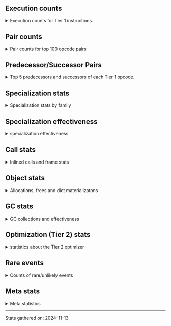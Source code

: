 ## Execution counts

<details>
<summary> Execution counts for Tier 1 instructions. </summary>


The "miss ratio" column shows the percentage of times the instruction
executed that it deoptimized. When this happens, the base unspecialized
instruction is not counted.

<table>
<thead>
<tr>
<th align="left">Name</th>
<th align="right">Base Count</th>
<th align="right">Head Count</th>
<th align="right">Change</th>
</tr>
</thead>
<tbody>
<tr>
<td align="left">JUMP_BACKWARD</td>
<td align="right">380</td>
<td align="right">794,896</td>
<td align="right">209,083.2%</td>
</tr>
<tr>
<td align="left">FOR_ITER_LIST</td>
<td align="right">120</td>
<td align="right">2,480</td>
<td align="right">1,966.7%</td>
</tr>
<tr>
<td align="left">CALL_ISINSTANCE</td>
<td align="right">60</td>
<td align="right">1,240</td>
<td align="right">1,966.7%</td>
</tr>
<tr>
<td align="left">FOR_ITER_RANGE</td>
<td align="right">60</td>
<td align="right">1,240</td>
<td align="right">1,966.7%</td>
</tr>
<tr>
<td align="left">FOR_ITER</td>
<td align="right">3,073,100</td>
<td align="right">3,865,965</td>
<td align="right">25.8%</td>
</tr>
<tr>
<td align="left">PUSH_NULL</td>
<td align="right">3,072,520</td>
<td align="right">3,558,576</td>
<td align="right">15.8%</td>
</tr>
<tr>
<td align="left">CALL_PY_GENERAL</td>
<td align="right">3,072,060</td>
<td align="right">3,557,436</td>
<td align="right">15.8%</td>
</tr>
<tr>
<td align="left">LOAD_SMALL_INT</td>
<td align="right">520</td>
<td align="right">600</td>
<td align="right">15.4%</td>
</tr>
<tr>
<td align="left">LIST_APPEND</td>
<td align="right">6,629,476</td>
<td align="right">7,115,532</td>
<td align="right">7.3%</td>
</tr>
<tr>
<td align="left">CALL_TYPE_1</td>
<td align="right">6,629,376</td>
<td align="right">7,114,752</td>
<td align="right">7.3%</td>
</tr>
<tr>
<td align="left">NOP</td>
<td align="right">6,629,436</td>
<td align="right">7,114,812</td>
<td align="right">7.3%</td>
</tr>
<tr>
<td align="left">LOAD_FAST_AND_CLEAR</td>
<td align="right">6,629,436</td>
<td align="right">7,114,812</td>
<td align="right">7.3%</td>
</tr>
<tr>
<td align="left">BUILD_LIST</td>
<td align="right">6,629,556</td>
<td align="right">7,114,932</td>
<td align="right">7.3%</td>
</tr>
<tr>
<td align="left">SWAP</td>
<td align="right">13,443,192</td>
<td align="right">14,413,944</td>
<td align="right">7.2%</td>
</tr>
<tr>
<td align="left">STORE_FAST</td>
<td align="right">44,127,488</td>
<td align="right">46,558,668</td>
<td align="right">5.5%</td>
</tr>
<tr>
<td align="left">CALL_NON_PY_GENERAL</td>
<td align="right">29,282,704</td>
<td align="right">30,739,512</td>
<td align="right">5.0%</td>
</tr>
<tr>
<td align="left">GET_ITER</td>
<td align="right">19,888,488</td>
<td align="right">20,861,600</td>
<td align="right">4.9%</td>
</tr>
<tr>
<td align="left">FOR_ITER_TUPLE</td>
<td align="right">10,186,852</td>
<td align="right">10,672,968</td>
<td align="right">4.8%</td>
</tr>
<tr>
<td align="left">LOAD_FAST</td>
<td align="right">76,058,176</td>
<td align="right">79,458,848</td>
<td align="right">4.5%</td>
</tr>
<tr>
<td align="left">CONTAINS_OP</td>
<td align="right">12,115,870</td>
<td align="right">12,601,364</td>
<td align="right">4.0%</td>
</tr>
<tr>
<td align="left">RESUME_CHECK</td>
<td align="right">24,804,048</td>
<td align="right">25,774,800</td>
<td align="right">3.9%</td>
</tr>
<tr>
<td align="left">LOAD_GLOBAL_MODULE</td>
<td align="right">87,980,388</td>
<td align="right">90,892,644</td>
<td align="right">3.3%</td>
</tr>
<tr>
<td align="left">LOAD_GLOBAL_BUILTIN</td>
<td align="right">30,333,268</td>
<td align="right">31,305,280</td>
<td align="right">3.2%</td>
</tr>
<tr>
<td align="left">CALL_PY_EXACT_ARGS</td>
<td align="right">17,737,968</td>
<td align="right">18,223,344</td>
<td align="right">2.7%</td>
</tr>
<tr>
<td align="left">ENTER_EXECUTOR</td>
<td align="right">16,278,588</td>
<td align="right">15,974,848</td>
<td align="right">-1.9%</td>
</tr>
<tr>
<td align="left">POP_JUMP_IF_FALSE</td>
<td align="right">30,025,788</td>
<td align="right">30,511,164</td>
<td align="right">1.6%</td>
</tr>
<tr>
<td align="left">LOAD_FAST_LOAD_FAST</td>
<td align="right">33,537,604</td>
<td align="right">34,024,240</td>
<td align="right">1.5%</td>
</tr>
<tr>
<td align="left">LOAD_CONST_IMMORTAL</td>
<td align="right">23,219,076</td>
<td align="right">23,526,276</td>
<td align="right">1.3%</td>
</tr>
<tr>
<td align="left">POP_TOP</td>
<td align="right">5,714,640</td>
<td align="right">5,717,000</td>
<td align="right">0.0%</td>
</tr>
<tr>
<td align="left">CALL_BUILTIN_FAST</td>
<td align="right">11,981,020</td>
<td align="right">11,981,100</td>
<td align="right">0.0%</td>
</tr>
<tr>
<td align="left">IS_OP</td>
<td align="right">32,793,660</td>
<td align="right">32,793,660</td>
<td align="right">0.0%</td>
</tr>
<tr>
<td align="left">POP_JUMP_IF_TRUE</td>
<td align="right">29,626,428</td>
<td align="right">29,626,428</td>
<td align="right">0.0%</td>
</tr>
<tr>
<td align="left">RETURN_VALUE</td>
<td align="right">28,493,520</td>
<td align="right">28,493,520</td>
<td align="right">0.0%</td>
</tr>
<tr>
<td align="left">CALL_FUNCTION_EX</td>
<td align="right">12,598,392</td>
<td align="right">12,598,392</td>
<td align="right">0.0%</td>
</tr>
<tr>
<td align="left">TO_BOOL_BOOL</td>
<td align="right">11,980,860</td>
<td align="right">11,980,860</td>
<td align="right">0.0%</td>
</tr>
<tr>
<td align="left">LOAD_ATTR</td>
<td align="right">9,227,790</td>
<td align="right">9,227,790</td>
<td align="right">0.0%</td>
</tr>
<tr>
<td align="left">LOAD_ATTR_CLASS</td>
<td align="right">7,114,752</td>
<td align="right">7,114,752</td>
<td align="right">0.0%</td>
</tr>
<tr>
<td align="left">INTERPRETER_EXIT</td>
<td align="right">3,993,900</td>
<td align="right">3,993,900</td>
<td align="right">0.0%</td>
</tr>
<tr>
<td align="left">JUMP_FORWARD</td>
<td align="right">3,557,436</td>
<td align="right">3,557,436</td>
<td align="right">0.0%</td>
</tr>
<tr>
<td align="left">BUILD_MAP</td>
<td align="right">3,557,376</td>
<td align="right">3,557,376</td>
<td align="right">0.0%</td>
</tr>
<tr>
<td align="left">CALL_METHOD_DESCRIPTOR_FAST</td>
<td align="right">3,557,376</td>
<td align="right">3,557,376</td>
<td align="right">0.0%</td>
</tr>
<tr>
<td align="left">LOAD_ATTR_CLASS_WITH_METACLASS_CHECK</td>
<td align="right">3,118,080</td>
<td align="right">3,118,080</td>
<td align="right">0.0%</td>
</tr>
<tr>
<td align="left">CHECK_EXC_MATCH</td>
<td align="right">2,764,800</td>
<td align="right">2,764,800</td>
<td align="right">0.0%</td>
</tr>
<tr>
<td align="left">POP_EXCEPT</td>
<td align="right">2,764,800</td>
<td align="right">2,764,800</td>
<td align="right">0.0%</td>
</tr>
<tr>
<td align="left">PUSH_EXC_INFO</td>
<td align="right">2,764,800</td>
<td align="right">2,764,800</td>
<td align="right">0.0%</td>
</tr>
<tr>
<td align="left">RAISE_VARARGS</td>
<td align="right">2,764,800</td>
<td align="right">2,764,800</td>
<td align="right">0.0%</td>
</tr>
<tr>
<td align="left">POP_JUMP_IF_NONE</td>
<td align="right">792,576</td>
<td align="right">792,576</td>
<td align="right">0.0%</td>
</tr>
<tr>
<td align="left">BINARY_SUBSCR</td>
<td align="right">184,400</td>
<td align="right">184,400</td>
<td align="right">0.0%</td>
</tr>
<tr>
<td align="left">LOAD_GLOBAL</td>
<td align="right">480</td>
<td align="right">480</td>
<td align="right">0.0%</td>
</tr>
<tr>
<td align="left">CALL</td>
<td align="right">260</td>
<td align="right">260</td>
<td align="right">0.0%</td>
</tr>
<tr>
<td align="left">LOAD_ATTR_INSTANCE_VALUE</td>
<td align="right">240</td>
<td align="right">240</td>
<td align="right">0.0%</td>
</tr>
<tr>
<td align="left">LOAD_ATTR_MODULE</td>
<td align="right">240</td>
<td align="right">240</td>
<td align="right">0.0%</td>
</tr>
<tr>
<td align="left">STORE_ATTR_INSTANCE_VALUE</td>
<td align="right">240</td>
<td align="right">240</td>
<td align="right">0.0%</td>
</tr>
<tr>
<td align="left">BUILD_TUPLE</td>
<td align="right">180</td>
<td align="right">180</td>
<td align="right">0.0%</td>
</tr>
<tr>
<td align="left">LOAD_CONST</td>
<td align="right">180</td>
<td align="right">180</td>
<td align="right">0.0%</td>
</tr>
<tr>
<td align="left">LOAD_DEREF</td>
<td align="right">120</td>
<td align="right">120</td>
<td align="right">0.0%</td>
</tr>
<tr>
<td align="left">LOAD_ATTR_METHOD_NO_DICT</td>
<td align="right">120</td>
<td align="right">120</td>
<td align="right">0.0%</td>
</tr>
<tr>
<td align="left">LOAD_ATTR_METHOD_WITH_VALUES</td>
<td align="right">120</td>
<td align="right">120</td>
<td align="right">0.0%</td>
</tr>
<tr>
<td align="left">TO_BOOL</td>
<td align="right">100</td>
<td align="right">100</td>
<td align="right">0.0%</td>
</tr>
<tr>
<td align="left">STORE_ATTR</td>
<td align="right">80</td>
<td align="right">80</td>
<td align="right">0.0%</td>
</tr>
<tr>
<td align="left">MAKE_FUNCTION</td>
<td align="right">60</td>
<td align="right">60</td>
<td align="right">0.0%</td>
</tr>
<tr>
<td align="left">CALL_INTRINSIC_1</td>
<td align="right">60</td>
<td align="right">60</td>
<td align="right">0.0%</td>
</tr>
<tr>
<td align="left">COPY_FREE_VARS</td>
<td align="right">60</td>
<td align="right">60</td>
<td align="right">0.0%</td>
</tr>
<tr>
<td align="left">LIST_EXTEND</td>
<td align="right">60</td>
<td align="right">60</td>
<td align="right">0.0%</td>
</tr>
<tr>
<td align="left">MAKE_CELL</td>
<td align="right">60</td>
<td align="right">60</td>
<td align="right">0.0%</td>
</tr>
<tr>
<td align="left">POP_JUMP_IF_NOT_NONE</td>
<td align="right">60</td>
<td align="right">60</td>
<td align="right">0.0%</td>
</tr>
<tr>
<td align="left">SET_FUNCTION_ATTRIBUTE</td>
<td align="right">60</td>
<td align="right">60</td>
<td align="right">0.0%</td>
</tr>
<tr>
<td align="left">STORE_DEREF</td>
<td align="right">60</td>
<td align="right">60</td>
<td align="right">0.0%</td>
</tr>
<tr>
<td align="left">STORE_FAST_STORE_FAST</td>
<td align="right">60</td>
<td align="right">60</td>
<td align="right">0.0%</td>
</tr>
<tr>
<td align="left">BINARY_OP_SUBTRACT_FLOAT</td>
<td align="right">60</td>
<td align="right">60</td>
<td align="right">0.0%</td>
</tr>
<tr>
<td align="left">BINARY_SUBSCR_TUPLE_INT</td>
<td align="right">60</td>
<td align="right">60</td>
<td align="right">0.0%</td>
</tr>
<tr>
<td align="left">CALL_BUILTIN_CLASS</td>
<td align="right">60</td>
<td align="right">60</td>
<td align="right">0.0%</td>
</tr>
<tr>
<td align="left">CALL_METHOD_DESCRIPTOR_NOARGS</td>
<td align="right">60</td>
<td align="right">60</td>
<td align="right">0.0%</td>
</tr>
<tr>
<td align="left">CALL_METHOD_DESCRIPTOR_O</td>
<td align="right">60</td>
<td align="right">60</td>
<td align="right">0.0%</td>
</tr>
<tr>
<td align="left">UNPACK_SEQUENCE_TWO_TUPLE</td>
<td align="right">60</td>
<td align="right">60</td>
<td align="right">0.0%</td>
</tr>
<tr>
<td align="left">BINARY_OP</td>
<td align="right">20</td>
<td align="right">20</td>
<td align="right">0.0%</td>
</tr>
<tr>
<td align="left">UNPACK_SEQUENCE</td>
<td align="right">20</td>
<td align="right">20</td>
<td align="right">0.0%</td>
</tr>
</tbody>
</table>


</details>

## Pair counts

<details>
<summary> Pair counts for top 100 opcode pairs </summary>


Pairs of specialized operations that deoptimize and are then followed by
the corresponding unspecialized instruction are not counted as pairs.

Not included in comparative output.


</details>

## Predecessor/Successor Pairs

<details>
<summary> Top 5 predecessors and successors of each Tier 1 opcode. </summary>


This does not include the unspecialized instructions that occur after a
specialized instruction deoptimizes.

Not included in comparative output.


</details>

## Specialization stats

<details>
<summary> Specialization stats by family </summary>

### BINARY_OP

<details>
<summary> specialization stats for BINARY_OP family </summary>

<table>
<thead>
<tr>
<th align="left">Kind</th>
<th align="right">Base Count</th>
<th align="right">Base Ratio</th>
<th align="right">Head Count</th>
<th align="right">Head Ratio</th>
<th align="right">Change</th>
</tr>
</thead>
<tbody>
<tr>
<td align="left">
hit
<details>
<summary>ⓘ</summary>

Specialized instructions that complete.
</details>
</td>
<td align="right">60</td>
<td align="right">75.0%</td>
<td align="right">60</td>
<td align="right">75.0%</td>
<td align="right">0.0%</td>
</tr>
</tbody>
</table>


</details>

### BINARY_SUBSCR

<details>
<summary> specialization stats for BINARY_SUBSCR family </summary>

<table>
<thead>
<tr>
<th align="left">Kind</th>
<th align="right">Base Count</th>
<th align="right">Base Ratio</th>
<th align="right">Head Count</th>
<th align="right">Head Ratio</th>
<th align="right">Change</th>
</tr>
</thead>
<tbody>
<tr>
<td align="left">
deferred
<details>
<summary>ⓘ</summary>

Lists the number of "deferred" (i.e. not specialized) instructions executed.
</details>
</td>
<td align="right">184,320</td>
<td align="right">99.9%</td>
<td align="right">184,320</td>
<td align="right">99.9%</td>
<td align="right">0.0%</td>
</tr>
<tr>
<td align="left">
hit
<details>
<summary>ⓘ</summary>

Specialized instructions that complete.
</details>
</td>
<td align="right">60</td>
<td align="right">0.0%</td>
<td align="right">60</td>
<td align="right">0.0%</td>
<td align="right">0.0%</td>
</tr>
</tbody>
</table>

<table>
<thead>
<tr>
<th align="left">Success</th>
<th align="right">Base Count</th>
<th align="right">Base Ratio</th>
<th align="right">Head Count</th>
<th align="right">Head Ratio</th>
<th align="right">Change</th>
</tr>
</thead>
<tbody>
<tr>
<td align="left">Success</td>
<td align="right">20</td>
<td align="right">25.0%</td>
<td align="right">20</td>
<td align="right">25.0%</td>
<td align="right">0.0%</td>
</tr>
<tr>
<td align="left">Failure</td>
<td align="right">60</td>
<td align="right">75.0%</td>
<td align="right">60</td>
<td align="right">75.0%</td>
<td align="right">0.0%</td>
</tr>
</tbody>
</table>

<table>
<thead>
<tr>
<th align="left">Failure kind</th>
<th align="right">Base Count</th>
<th align="right">Base Ratio</th>
<th align="right">Head Count</th>
<th align="right">Head Ratio</th>
<th align="right">Change</th>
</tr>
</thead>
<tbody>
<tr>
<td align="left">other</td>
<td align="right">60</td>
<td align="right">100.0%</td>
<td align="right">60</td>
<td align="right">100.0%</td>
<td align="right">0.0%</td>
</tr>
</tbody>
</table>


</details>

### CALL

<details>
<summary> specialization stats for CALL family </summary>

<table>
<thead>
<tr>
<th align="left">Kind</th>
<th align="right">Base Count</th>
<th align="right">Base Ratio</th>
<th align="right">Head Count</th>
<th align="right">Head Ratio</th>
<th align="right">Change</th>
</tr>
</thead>
<tbody>
<tr>
<td align="left">
hit
<details>
<summary>ⓘ</summary>

Specialized instructions that complete.
</details>
</td>
<td align="right">55,837,392</td>
<td align="right">100.0%</td>
<td align="right">55,837,392</td>
<td align="right">100.0%</td>
<td align="right">0.0%</td>
</tr>
</tbody>
</table>

<table>
<thead>
<tr>
<th align="left">Success</th>
<th align="right">Base Count</th>
<th align="right">Base Ratio</th>
<th align="right">Head Count</th>
<th align="right">Head Ratio</th>
<th align="right">Change</th>
</tr>
</thead>
<tbody>
<tr>
<td align="left">Success</td>
<td align="right">260</td>
<td align="right">100.0%</td>
<td align="right">260</td>
<td align="right">100.0%</td>
<td align="right">0.0%</td>
</tr>
<tr>
<td align="left">Failure</td>
<td align="right">0</td>
<td align="right">0.0%</td>
<td align="right">0</td>
<td align="right">0.0%</td>
<td align="right"></td>
</tr>
</tbody>
</table>


</details>

### CONTAINS_OP

<details>
<summary> specialization stats for CONTAINS_OP family </summary>

<table>
<thead>
<tr>
<th align="left">Kind</th>
<th align="right">Base Count</th>
<th align="right">Base Ratio</th>
<th align="right">Head Count</th>
<th align="right">Head Ratio</th>
<th align="right">Change</th>
</tr>
</thead>
<tbody>
<tr>
<td align="left">
deferred
<details>
<summary>ⓘ</summary>

Lists the number of "deferred" (i.e. not specialized) instructions executed.
</details>
</td>
<td align="right">12,112,896</td>
<td align="right">100.0%</td>
<td align="right">12,598,272</td>
<td align="right">100.0%</td>
<td align="right">4.0%</td>
</tr>
</tbody>
</table>

<table>
<thead>
<tr>
<th align="left">Success</th>
<th align="right">Base Count</th>
<th align="right">Base Ratio</th>
<th align="right">Head Count</th>
<th align="right">Head Ratio</th>
<th align="right">Change</th>
</tr>
</thead>
<tbody>
<tr>
<td align="left">Failure</td>
<td align="right">2,974</td>
<td align="right">100.0%</td>
<td align="right">3,092</td>
<td align="right">100.0%</td>
<td align="right">4.0%</td>
</tr>
<tr>
<td align="left">Success</td>
<td align="right">0</td>
<td align="right">0.0%</td>
<td align="right">0</td>
<td align="right">0.0%</td>
<td align="right"></td>
</tr>
</tbody>
</table>

<table>
<thead>
<tr>
<th align="left">Failure kind</th>
<th align="right">Base Count</th>
<th align="right">Base Ratio</th>
<th align="right">Head Count</th>
<th align="right">Head Ratio</th>
<th align="right">Change</th>
</tr>
</thead>
<tbody>
<tr>
<td align="left">tuple</td>
<td align="right">760</td>
<td align="right">25.6%</td>
<td align="right">878</td>
<td align="right">28.4%</td>
<td align="right">15.5%</td>
</tr>
<tr>
<td align="left">other</td>
<td align="right">2,214</td>
<td align="right">74.4%</td>
<td align="right">2,214</td>
<td align="right">71.6%</td>
<td align="right">0.0%</td>
</tr>
</tbody>
</table>


</details>

### FOR_ITER

<details>
<summary> specialization stats for FOR_ITER family </summary>

<table>
<thead>
<tr>
<th align="left">Kind</th>
<th align="right">Base Count</th>
<th align="right">Base Ratio</th>
<th align="right">Head Count</th>
<th align="right">Head Ratio</th>
<th align="right">Change</th>
</tr>
</thead>
<tbody>
<tr>
<td align="left">
deferred
<details>
<summary>ⓘ</summary>

Lists the number of "deferred" (i.e. not specialized) instructions executed.
</details>
</td>
<td align="right">3,072,320</td>
<td align="right">23.2%</td>
<td align="right">3,864,996</td>
<td align="right">26.6%</td>
<td align="right">25.8%</td>
</tr>
<tr>
<td align="left">
hit
<details>
<summary>ⓘ</summary>

Specialized instructions that complete.
</details>
</td>
<td align="right">10,187,032</td>
<td align="right">76.8%</td>
<td align="right">10,676,688</td>
<td align="right">73.4%</td>
<td align="right">4.8%</td>
</tr>
</tbody>
</table>

<table>
<thead>
<tr>
<th align="left">Success</th>
<th align="right">Base Count</th>
<th align="right">Base Ratio</th>
<th align="right">Head Count</th>
<th align="right">Head Ratio</th>
<th align="right">Change</th>
</tr>
</thead>
<tbody>
<tr>
<td align="left">Failure</td>
<td align="right">780</td>
<td align="right">100.0%</td>
<td align="right">969</td>
<td align="right">100.0%</td>
<td align="right">24.2%</td>
</tr>
<tr>
<td align="left">Success</td>
<td align="right">0</td>
<td align="right">0.0%</td>
<td align="right">0</td>
<td align="right">0.0%</td>
<td align="right"></td>
</tr>
</tbody>
</table>

<table>
<thead>
<tr>
<th align="left">Failure kind</th>
<th align="right">Base Count</th>
<th align="right">Base Ratio</th>
<th align="right">Head Count</th>
<th align="right">Head Ratio</th>
<th align="right">Change</th>
</tr>
</thead>
<tbody>
<tr>
<td align="left">set</td>
<td align="right">760</td>
<td align="right">97.4%</td>
<td align="right">949</td>
<td align="right">97.9%</td>
<td align="right">24.9%</td>
</tr>
<tr>
<td align="left">ascii string</td>
<td align="right">20</td>
<td align="right">2.6%</td>
<td align="right">20</td>
<td align="right">2.1%</td>
<td align="right">0.0%</td>
</tr>
</tbody>
</table>


</details>

### LOAD_ATTR

<details>
<summary> specialization stats for LOAD_ATTR family </summary>

<table>
<thead>
<tr>
<th align="left">Kind</th>
<th align="right">Base Count</th>
<th align="right">Base Ratio</th>
<th align="right">Head Count</th>
<th align="right">Head Ratio</th>
<th align="right">Change</th>
</tr>
</thead>
<tbody>
<tr>
<td align="left">
deferred
<details>
<summary>ⓘ</summary>

Lists the number of "deferred" (i.e. not specialized) instructions executed.
</details>
</td>
<td align="right">9,225,276</td>
<td align="right">47.4%</td>
<td align="right">9,225,276</td>
<td align="right">47.4%</td>
<td align="right">0.0%</td>
</tr>
<tr>
<td align="left">
hit
<details>
<summary>ⓘ</summary>

Specialized instructions that complete.
</details>
</td>
<td align="right">7,791,312</td>
<td align="right">40.0%</td>
<td align="right">7,791,312</td>
<td align="right">40.0%</td>
<td align="right">0.0%</td>
</tr>
<tr>
<td align="left">
miss
<details>
<summary>ⓘ</summary>

Specialized instructions that deopt.
</details>
</td>
<td align="right">2,442,240</td>
<td align="right">12.5%</td>
<td align="right">2,442,240</td>
<td align="right">12.5%</td>
<td align="right">0.0%</td>
</tr>
</tbody>
</table>

<table>
<thead>
<tr>
<th align="left">Success</th>
<th align="right">Base Count</th>
<th align="right">Base Ratio</th>
<th align="right">Head Count</th>
<th align="right">Head Ratio</th>
<th align="right">Change</th>
</tr>
</thead>
<tbody>
<tr>
<td align="left">Success</td>
<td align="right">46,300</td>
<td align="right">95.3%</td>
<td align="right">46,300</td>
<td align="right">95.3%</td>
<td align="right">0.0%</td>
</tr>
<tr>
<td align="left">Failure</td>
<td align="right">2,294</td>
<td align="right">4.7%</td>
<td align="right">2,294</td>
<td align="right">4.7%</td>
<td align="right">0.0%</td>
</tr>
</tbody>
</table>

<table>
<thead>
<tr>
<th align="left">Failure kind</th>
<th align="right">Base Count</th>
<th align="right">Base Ratio</th>
<th align="right">Head Count</th>
<th align="right">Head Ratio</th>
<th align="right">Change</th>
</tr>
</thead>
<tbody>
<tr>
<td align="left">metaclass attribute</td>
<td align="right">2,274</td>
<td align="right">99.1%</td>
<td align="right">2,274</td>
<td align="right">99.1%</td>
<td align="right">0.0%</td>
</tr>
</tbody>
</table>


</details>

### LOAD_GLOBAL

<details>
<summary> specialization stats for LOAD_GLOBAL family </summary>

<table>
<thead>
<tr>
<th align="left">Kind</th>
<th align="right">Base Count</th>
<th align="right">Base Ratio</th>
<th align="right">Head Count</th>
<th align="right">Head Ratio</th>
<th align="right">Change</th>
</tr>
</thead>
<tbody>
<tr>
<td align="left">
hit
<details>
<summary>ⓘ</summary>

Specialized instructions that complete.
</details>
</td>
<td align="right">118,313,656</td>
<td align="right">100.0%</td>
<td align="right">122,197,924</td>
<td align="right">100.0%</td>
<td align="right">3.3%</td>
</tr>
</tbody>
</table>

<table>
<thead>
<tr>
<th align="left">Success</th>
<th align="right">Base Count</th>
<th align="right">Base Ratio</th>
<th align="right">Head Count</th>
<th align="right">Head Ratio</th>
<th align="right">Change</th>
</tr>
</thead>
<tbody>
<tr>
<td align="left">Success</td>
<td align="right">480</td>
<td align="right">100.0%</td>
<td align="right">480</td>
<td align="right">100.0%</td>
<td align="right">0.0%</td>
</tr>
<tr>
<td align="left">Failure</td>
<td align="right">0</td>
<td align="right">0.0%</td>
<td align="right">0</td>
<td align="right">0.0%</td>
<td align="right"></td>
</tr>
</tbody>
</table>


</details>

### STORE_ATTR

<details>
<summary> specialization stats for STORE_ATTR family </summary>

<table>
<thead>
<tr>
<th align="left">Kind</th>
<th align="right">Base Count</th>
<th align="right">Base Ratio</th>
<th align="right">Head Count</th>
<th align="right">Head Ratio</th>
<th align="right">Change</th>
</tr>
</thead>
<tbody>
<tr>
<td align="left">
hit
<details>
<summary>ⓘ</summary>

Specialized instructions that complete.
</details>
</td>
<td align="right">240</td>
<td align="right">75.0%</td>
<td align="right">240</td>
<td align="right">75.0%</td>
<td align="right">0.0%</td>
</tr>
</tbody>
</table>

<table>
<thead>
<tr>
<th align="left">Success</th>
<th align="right">Base Count</th>
<th align="right">Base Ratio</th>
<th align="right">Head Count</th>
<th align="right">Head Ratio</th>
<th align="right">Change</th>
</tr>
</thead>
<tbody>
<tr>
<td align="left">Success</td>
<td align="right">80</td>
<td align="right">100.0%</td>
<td align="right">80</td>
<td align="right">100.0%</td>
<td align="right">0.0%</td>
</tr>
<tr>
<td align="left">Failure</td>
<td align="right">0</td>
<td align="right">0.0%</td>
<td align="right">0</td>
<td align="right">0.0%</td>
<td align="right"></td>
</tr>
</tbody>
</table>


</details>

### TO_BOOL

<details>
<summary> specialization stats for TO_BOOL family </summary>

<table>
<thead>
<tr>
<th align="left">Kind</th>
<th align="right">Base Count</th>
<th align="right">Base Ratio</th>
<th align="right">Head Count</th>
<th align="right">Head Ratio</th>
<th align="right">Change</th>
</tr>
</thead>
<tbody>
<tr>
<td align="left">
deferred
<details>
<summary>ⓘ</summary>

Lists the number of "deferred" (i.e. not specialized) instructions executed.
</details>
</td>
<td align="right">60</td>
<td align="right">0.0%</td>
<td align="right">60</td>
<td align="right">0.0%</td>
<td align="right">0.0%</td>
</tr>
<tr>
<td align="left">
hit
<details>
<summary>ⓘ</summary>

Specialized instructions that complete.
</details>
</td>
<td align="right">11,980,860</td>
<td align="right">100.0%</td>
<td align="right">11,980,860</td>
<td align="right">100.0%</td>
<td align="right">0.0%</td>
</tr>
</tbody>
</table>

<table>
<thead>
<tr>
<th align="left">Success</th>
<th align="right">Base Count</th>
<th align="right">Base Ratio</th>
<th align="right">Head Count</th>
<th align="right">Head Ratio</th>
<th align="right">Change</th>
</tr>
</thead>
<tbody>
<tr>
<td align="left">Success</td>
<td align="right">20</td>
<td align="right">50.0%</td>
<td align="right">20</td>
<td align="right">50.0%</td>
<td align="right">0.0%</td>
</tr>
<tr>
<td align="left">Failure</td>
<td align="right">20</td>
<td align="right">50.0%</td>
<td align="right">20</td>
<td align="right">50.0%</td>
<td align="right">0.0%</td>
</tr>
</tbody>
</table>

<table>
<thead>
<tr>
<th align="left">Failure kind</th>
<th align="right">Base Count</th>
<th align="right">Base Ratio</th>
<th align="right">Head Count</th>
<th align="right">Head Ratio</th>
<th align="right">Change</th>
</tr>
</thead>
<tbody>
<tr>
<td align="left">sequence</td>
<td align="right">20</td>
<td align="right">100.0%</td>
<td align="right">20</td>
<td align="right">100.0%</td>
<td align="right">0.0%</td>
</tr>
</tbody>
</table>


</details>

### UNPACK_SEQUENCE

<details>
<summary> specialization stats for UNPACK_SEQUENCE family </summary>

<table>
<thead>
<tr>
<th align="left">Kind</th>
<th align="right">Base Count</th>
<th align="right">Base Ratio</th>
<th align="right">Head Count</th>
<th align="right">Head Ratio</th>
<th align="right">Change</th>
</tr>
</thead>
<tbody>
<tr>
<td align="left">
hit
<details>
<summary>ⓘ</summary>

Specialized instructions that complete.
</details>
</td>
<td align="right">60</td>
<td align="right">75.0%</td>
<td align="right">60</td>
<td align="right">75.0%</td>
<td align="right">0.0%</td>
</tr>
</tbody>
</table>

<table>
<thead>
<tr>
<th align="left">Success</th>
<th align="right">Base Count</th>
<th align="right">Base Ratio</th>
<th align="right">Head Count</th>
<th align="right">Head Ratio</th>
<th align="right">Change</th>
</tr>
</thead>
<tbody>
<tr>
<td align="left">Success</td>
<td align="right">20</td>
<td align="right">100.0%</td>
<td align="right">20</td>
<td align="right">100.0%</td>
<td align="right">0.0%</td>
</tr>
<tr>
<td align="left">Failure</td>
<td align="right">0</td>
<td align="right">0.0%</td>
<td align="right">0</td>
<td align="right">0.0%</td>
<td align="right"></td>
</tr>
</tbody>
</table>


</details>


</details>

## Specialization effectiveness

<details>
<summary> specialization effectiveness </summary>


All entries are execution counts. Should add up to the total number of
Tier 1 instructions executed.

<table>
<thead>
<tr>
<th align="left">Instructions</th>
<th align="right">Base Count</th>
<th align="right">Base Ratio</th>
<th align="right">Head Count</th>
<th align="right">Head Ratio</th>
<th align="right">Change</th>
</tr>
</thead>
<tbody>
<tr>
<td align="left">
Not specialized
<details>
<summary>ⓘ</summary>

Instructions that could be specialized but aren't, e.g. `LOAD_ATTR`, `BINARY_SLICE`.
</details>
</td>
<td align="right">24,602,120</td>
<td align="right">3.6%</td>
<td align="right">25,880,479</td>
<td align="right">3.6%</td>
<td align="right">5.2%</td>
</tr>
<tr>
<td align="left">
Specialized hits
<details>
<summary>ⓘ</summary>

Specialized instructions, e.g. `LOAD_ATTR_MODULE` that complete.
</details>
</td>
<td align="right">268,557,148</td>
<td align="right">38.9%</td>
<td align="right">277,123,220</td>
<td align="right">38.9%</td>
<td align="right">3.2%</td>
</tr>
<tr>
<td align="left">
Basic
<details>
<summary>ⓘ</summary>

Instructions that are not and cannot be specialized, e.g. `LOAD_FAST`.
</details>
</td>
<td align="right">395,138,796</td>
<td align="right">57.2%</td>
<td align="right">406,807,980</td>
<td align="right">57.1%</td>
<td align="right">3.0%</td>
</tr>
<tr>
<td align="left">
Specialized misses
<details>
<summary>ⓘ</summary>

Specialized instructions, e.g. `LOAD_ATTR_MODULE` that deopt.
</details>
</td>
<td align="right">2,442,240</td>
<td align="right">0.4%</td>
<td align="right">2,442,240</td>
<td align="right">0.3%</td>
<td align="right">0.0%</td>
</tr>
</tbody>
</table>

### Deferred by instruction

<details>
<summary> Breakdown of deferred (not specialized) instruction counts by family </summary>

<table>
<thead>
<tr>
<th align="left">Name</th>
<th align="right">Base Count</th>
<th align="right">Base Ratio</th>
<th align="right">Head Count</th>
<th align="right">Head Ratio</th>
<th align="right">Change</th>
</tr>
</thead>
<tbody>
<tr>
<td align="left">FOR_ITER</td>
<td align="right">3,072,320</td>
<td align="right">12.5%</td>
<td align="right">3,864,996</td>
<td align="right">14.9%</td>
<td align="right">25.8%</td>
</tr>
<tr>
<td align="left">CONTAINS_OP</td>
<td align="right">12,112,896</td>
<td align="right">49.2%</td>
<td align="right">12,598,272</td>
<td align="right">48.7%</td>
<td align="right">4.0%</td>
</tr>
<tr>
<td align="left">LOAD_ATTR</td>
<td align="right">9,225,276</td>
<td align="right">37.5%</td>
<td align="right">9,225,276</td>
<td align="right">35.7%</td>
<td align="right">0.0%</td>
</tr>
<tr>
<td align="left">BINARY_SUBSCR</td>
<td align="right">184,320</td>
<td align="right">0.7%</td>
<td align="right">184,320</td>
<td align="right">0.7%</td>
<td align="right">0.0%</td>
</tr>
<tr>
<td align="left">TO_BOOL</td>
<td align="right">60</td>
<td align="right">0.0%</td>
<td align="right">60</td>
<td align="right">0.0%</td>
<td align="right">0.0%</td>
</tr>
<tr>
<td align="left">BINARY_SLICE</td>
<td align="right">0</td>
<td align="right">0.0%</td>
<td align="right">0</td>
<td align="right">0.0%</td>
<td align="right"></td>
</tr>
<tr>
<td align="left">STORE_SLICE</td>
<td align="right">0</td>
<td align="right">0.0%</td>
<td align="right">0</td>
<td align="right">0.0%</td>
<td align="right"></td>
</tr>
<tr>
<td align="left">CACHE</td>
<td align="right">0</td>
<td align="right">0.0%</td>
<td align="right">0</td>
<td align="right">0.0%</td>
<td align="right"></td>
</tr>
<tr>
<td align="left">CHECK_EXC_MATCH</td>
<td align="right">0</td>
<td align="right">0.0%</td>
<td align="right">0</td>
<td align="right">0.0%</td>
<td align="right"></td>
</tr>
<tr>
<td align="left">GET_ITER</td>
<td align="right">0</td>
<td align="right">0.0%</td>
<td align="right">0</td>
<td align="right">0.0%</td>
<td align="right"></td>
</tr>
</tbody>
</table>


</details>

### Misses by instruction

<details>
<summary> Breakdown of misses (specialized deopts) instruction counts by family </summary>

<table>
<thead>
<tr>
<th align="left">Name</th>
<th align="right">Base Count</th>
<th align="right">Base Ratio</th>
<th align="right">Head Count</th>
<th align="right">Head Ratio</th>
<th align="right">Change</th>
</tr>
</thead>
<tbody>
<tr>
<td align="left">LOAD_ATTR_CLASS_WITH_METACLASS_CHECK</td>
<td align="right">2,442,240</td>
<td align="right">100.0%</td>
<td align="right">2,442,240</td>
<td align="right">100.0%</td>
<td align="right">0.0%</td>
</tr>
<tr>
<td align="left">CACHE</td>
<td align="right">0</td>
<td align="right">0.0%</td>
<td align="right">0</td>
<td align="right">0.0%</td>
<td align="right"></td>
</tr>
<tr>
<td align="left">CHECK_EXC_MATCH</td>
<td align="right">0</td>
<td align="right">0.0%</td>
<td align="right">0</td>
<td align="right">0.0%</td>
<td align="right"></td>
</tr>
<tr>
<td align="left">GET_ITER</td>
<td align="right">0</td>
<td align="right">0.0%</td>
<td align="right">0</td>
<td align="right">0.0%</td>
<td align="right"></td>
</tr>
<tr>
<td align="left">INTERPRETER_EXIT</td>
<td align="right">0</td>
<td align="right">0.0%</td>
<td align="right">0</td>
<td align="right">0.0%</td>
<td align="right"></td>
</tr>
<tr>
<td align="left">MAKE_FUNCTION</td>
<td align="right">0</td>
<td align="right">0.0%</td>
<td align="right">0</td>
<td align="right">0.0%</td>
<td align="right"></td>
</tr>
<tr>
<td align="left">NOP</td>
<td align="right">0</td>
<td align="right">0.0%</td>
<td align="right">0</td>
<td align="right">0.0%</td>
<td align="right"></td>
</tr>
<tr>
<td align="left">POP_EXCEPT</td>
<td align="right">0</td>
<td align="right">0.0%</td>
<td align="right">0</td>
<td align="right">0.0%</td>
<td align="right"></td>
</tr>
<tr>
<td align="left">POP_TOP</td>
<td align="right">0</td>
<td align="right">0.0%</td>
<td align="right">0</td>
<td align="right">0.0%</td>
<td align="right"></td>
</tr>
<tr>
<td align="left">PUSH_EXC_INFO</td>
<td align="right">0</td>
<td align="right">0.0%</td>
<td align="right">0</td>
<td align="right">0.0%</td>
<td align="right"></td>
</tr>
</tbody>
</table>


</details>


</details>

## Call stats

<details>
<summary> Inlined calls and frame stats </summary>


This shows what fraction of calls to Python functions are inlined (i.e.
not having a call at the C level) and for those that are not, where the
call comes from.  The various categories overlap.

Also includes the count of frame objects created.

<table>
<thead>
<tr>
<th align="left"></th>
<th align="right">Base Count</th>
<th align="right">Base Ratio</th>
<th align="right">Head Count</th>
<th align="right">Head Ratio</th>
<th align="right">Change</th>
</tr>
</thead>
<tbody>
<tr>
<td align="left">Calls to PyEval_EvalDefault</td>
<td align="right">3,993,960</td>
<td align="right">12.8%</td>
<td align="right">3,993,960</td>
<td align="right">12.8%</td>
<td align="right">0.0%</td>
</tr>
<tr>
<td align="left">Calls to Python functions inlined</td>
<td align="right">27,264,360</td>
<td align="right">87.2%</td>
<td align="right">27,264,360</td>
<td align="right">87.2%</td>
<td align="right">0.0%</td>
</tr>
<tr>
<td align="left">Calls via PyEval_EvalFrame (total)</td>
<td align="right">3,993,960</td>
<td align="right">12.8%</td>
<td align="right">3,993,960</td>
<td align="right">12.8%</td>
<td align="right">0.0%</td>
</tr>
<tr>
<td align="left">Calls via PyEval_EvalFrame (vector)</td>
<td align="right">3,993,960</td>
<td align="right">12.8%</td>
<td align="right">3,993,960</td>
<td align="right">12.8%</td>
<td align="right">0.0%</td>
</tr>
<tr>
<td align="left">Calls via PyEval_EvalFrame (generator)</td>
<td align="right">0</td>
<td align="right">0.0%</td>
<td align="right">0</td>
<td align="right">0.0%</td>
<td align="right"></td>
</tr>
<tr>
<td align="left">Calls via PyEval_EvalFrame (legacy)</td>
<td align="right">0</td>
<td align="right">0.0%</td>
<td align="right">0</td>
<td align="right">0.0%</td>
<td align="right"></td>
</tr>
<tr>
<td align="left">Calls via PyEval_EvalFrame (function vectorcall)</td>
<td align="right">3,993,960</td>
<td align="right">12.8%</td>
<td align="right">3,993,960</td>
<td align="right">12.8%</td>
<td align="right">0.0%</td>
</tr>
<tr>
<td align="left">Calls via PyEval_EvalFrame (build class)</td>
<td align="right">0</td>
<td align="right">0.0%</td>
<td align="right">0</td>
<td align="right">0.0%</td>
<td align="right"></td>
</tr>
<tr>
<td align="left">Calls via PyEval_EvalFrame (slot)</td>
<td align="right">0</td>
<td align="right">0.0%</td>
<td align="right">0</td>
<td align="right">0.0%</td>
<td align="right"></td>
</tr>
<tr>
<td align="left">Calls via PyEval_EvalFrame (function ex)</td>
<td align="right">60</td>
<td align="right">0.0%</td>
<td align="right">60</td>
<td align="right">0.0%</td>
<td align="right">0.0%</td>
</tr>
<tr>
<td align="left">Calls via PyEval_EvalFrame (api)</td>
<td align="right">0</td>
<td align="right">0.0%</td>
<td align="right">0</td>
<td align="right">0.0%</td>
<td align="right"></td>
</tr>
<tr>
<td align="left">Calls via PyEval_EvalFrame (method)</td>
<td align="right">0</td>
<td align="right">0.0%</td>
<td align="right">0</td>
<td align="right">0.0%</td>
<td align="right"></td>
</tr>
<tr>
<td align="left">Frame objects created</td>
<td align="right">5,529,600</td>
<td align="right">17.7%</td>
<td align="right">5,529,600</td>
<td align="right">17.7%</td>
<td align="right">0.0%</td>
</tr>
<tr>
<td align="left">Frames pushed</td>
<td align="right">31,258,320</td>
<td align="right">100.0%</td>
<td align="right">31,258,320</td>
<td align="right">100.0%</td>
<td align="right">0.0%</td>
</tr>
</tbody>
</table>


</details>

## Object stats

<details>
<summary> Allocations, frees and dict materializatons </summary>


Below, "allocations" means "allocations that are not from a freelist".
Total allocations = "Allocations from freelist" + "Allocations".

"Inline values" is the number of values arrays inlined into objects.

The cache hit/miss numbers are for the MRO cache, split into dunder and
other names.

<table>
<thead>
<tr>
<th align="left"></th>
<th align="right">Base Count</th>
<th align="right">Base Ratio</th>
<th align="right">Head Count</th>
<th align="right">Head Ratio</th>
<th align="right">Change</th>
</tr>
</thead>
<tbody>
<tr>
<td align="left">Allocations to 4 kbytes</td>
<td align="right">80</td>
<td align="right">0.0%</td>
<td align="right">20</td>
<td align="right">0.0%</td>
<td align="right">-75.0%</td>
</tr>
<tr>
<td align="left">Method cache dunder misses</td>
<td align="right">501,671</td>
<td align="right"></td>
<td align="right">338,077</td>
<td align="right"></td>
<td align="right">-32.6%</td>
</tr>
<tr>
<td align="left">Method cache collisions</td>
<td align="right">634,693</td>
<td align="right"></td>
<td align="right">430,400</td>
<td align="right"></td>
<td align="right">-32.2%</td>
</tr>
<tr>
<td align="left">Method cache misses</td>
<td align="right">133,104</td>
<td align="right"></td>
<td align="right">92,407</td>
<td align="right"></td>
<td align="right">-30.6%</td>
</tr>
<tr>
<td align="left">Interpreter mortal increfs</td>
<td align="right">279,577,192</td>
<td align="right">29.6%</td>
<td align="right">287,049,248</td>
<td align="right">30.4%</td>
<td align="right">2.7%</td>
</tr>
<tr>
<td align="left">Interpreter immortal increfs</td>
<td align="right">74,644,456</td>
<td align="right">7.9%</td>
<td align="right">76,586,040</td>
<td align="right">8.1%</td>
<td align="right">2.6%</td>
</tr>
<tr>
<td align="left">Mortal increfs</td>
<td align="right">375,509,213</td>
<td align="right">39.8%</td>
<td align="right">366,057,970</td>
<td align="right">38.8%</td>
<td align="right">-2.5%</td>
</tr>
<tr>
<td align="left">Interpreter immortal decrefs</td>
<td align="right">96,425,656</td>
<td align="right">8.7%</td>
<td align="right">97,884,464</td>
<td align="right">8.9%</td>
<td align="right">1.5%</td>
</tr>
<tr>
<td align="left">Mortal decrefs</td>
<td align="right">427,687,875</td>
<td align="right">38.8%</td>
<td align="right">421,325,037</td>
<td align="right">38.3%</td>
<td align="right">-1.5%</td>
</tr>
<tr>
<td align="left">Interpreter mortal decrefs</td>
<td align="right">364,130,920</td>
<td align="right">33.0%</td>
<td align="right">368,513,704</td>
<td align="right">33.5%</td>
<td align="right">1.2%</td>
</tr>
<tr>
<td align="left">Immortal decrefs</td>
<td align="right">214,814,618</td>
<td align="right">19.5%</td>
<td align="right">212,847,666</td>
<td align="right">19.3%</td>
<td align="right">-0.9%</td>
</tr>
<tr>
<td align="left">Method cache dunder hits</td>
<td align="right">25,155,235</td>
<td align="right"></td>
<td align="right">25,318,829</td>
<td align="right"></td>
<td align="right">0.7%</td>
</tr>
<tr>
<td align="left">Immortal increfs</td>
<td align="right">214,088,371</td>
<td align="right">22.7%</td>
<td align="right">213,398,544</td>
<td align="right">22.6%</td>
<td align="right">-0.3%</td>
</tr>
<tr>
<td align="left">Method cache hits</td>
<td align="right">23,829,096</td>
<td align="right"></td>
<td align="right">23,869,793</td>
<td align="right"></td>
<td align="right">0.2%</td>
</tr>
<tr>
<td align="left">Frees</td>
<td align="right">59,286,294</td>
<td align="right"></td>
<td align="right">59,285,522</td>
<td align="right"></td>
<td align="right">-0.0%</td>
</tr>
<tr>
<td align="left">Allocations</td>
<td align="right">46,687,384</td>
<td align="right">34.1%</td>
<td align="right">46,687,324</td>
<td align="right">34.1%</td>
<td align="right">-0.0%</td>
</tr>
<tr>
<td align="left">Frees to freelist</td>
<td align="right">90,045,381</td>
<td align="right"></td>
<td align="right">90,045,361</td>
<td align="right"></td>
<td align="right">-0.0%</td>
</tr>
<tr>
<td align="left">Allocations from freelist</td>
<td align="right">90,045,441</td>
<td align="right">65.9%</td>
<td align="right">90,045,421</td>
<td align="right">65.9%</td>
<td align="right">-0.0%</td>
</tr>
<tr>
<td align="left">Allocations to 512 bytes</td>
<td align="right">46,687,304</td>
<td align="right">34.1%</td>
<td align="right">46,687,304</td>
<td align="right">34.1%</td>
<td align="right">0.0%</td>
</tr>
<tr>
<td align="left">Allocations over 4 kbytes</td>
<td align="right">0</td>
<td align="right">0.0%</td>
<td align="right">0</td>
<td align="right">0.0%</td>
<td align="right"></td>
</tr>
<tr>
<td align="left">Inline values</td>
<td align="right">780</td>
<td align="right"></td>
<td align="right">780</td>
<td align="right"></td>
<td align="right">0.0%</td>
</tr>
<tr>
<td align="left">Materialize dict (on request)</td>
<td align="right">780</td>
<td align="right">100.0%</td>
<td align="right">780</td>
<td align="right">100.0%</td>
<td align="right">0.0%</td>
</tr>
<tr>
<td align="left">Materialize dict (new key)</td>
<td align="right">0</td>
<td align="right">0.0%</td>
<td align="right">0</td>
<td align="right">0.0%</td>
<td align="right"></td>
</tr>
<tr>
<td align="left">Materialize dict (too big)</td>
<td align="right">0</td>
<td align="right">0.0%</td>
<td align="right">0</td>
<td align="right">0.0%</td>
<td align="right"></td>
</tr>
<tr>
<td align="left">Materialize dict (str subclass)</td>
<td align="right">0</td>
<td align="right">0.0%</td>
<td align="right">0</td>
<td align="right">0.0%</td>
<td align="right"></td>
</tr>
</tbody>
</table>


</details>

## GC stats

<details>
<summary> GC collections and effectiveness </summary>


Collected/visits gives some measure of efficiency.

<table>
<thead>
<tr>
<th align="right">Generation</th>
<th align="right">Base Collections</th>
<th align="right">Base Objects collected</th>
<th align="right">Base Object visits</th>
<th align="right">Head Collections</th>
<th align="right">Head Objects collected</th>
<th align="right">Head Object visits</th>
</tr>
</thead>
<tbody>
<tr>
<td align="right">0</td>
<td align="right">0</td>
<td align="right">0</td>
<td align="right">0</td>
<td align="right">0</td>
<td align="right">0</td>
<td align="right">0</td>
</tr>
<tr>
<td align="right">1</td>
<td align="right">0</td>
<td align="right">0</td>
<td align="right">0</td>
<td align="right">0</td>
<td align="right">0</td>
<td align="right">0</td>
</tr>
<tr>
<td align="right">2</td>
<td align="right">0</td>
<td align="right">0</td>
<td align="right">0</td>
<td align="right">0</td>
<td align="right">0</td>
<td align="right">0</td>
</tr>
</tbody>
</table>


</details>

## Optimization (Tier 2) stats

<details>
<summary> statistics about the Tier 2 optimizer </summary>

<table>
<thead>
<tr>
<th align="left"></th>
<th align="right">Base Count</th>
<th align="right">Base Ratio</th>
<th align="right">Head Count</th>
<th align="right">Head Ratio</th>
<th align="right">Change</th>
</tr>
</thead>
<tbody>
<tr>
<td align="left">
Traces created
<details>
<summary>ⓘ</summary>

The number of traces that were successfully created.
</details>
</td>
<td align="right">80</td>
<td align="right">2.0%</td>
<td align="right">20</td>
<td align="right">0.5%</td>
<td align="right">-75.0%</td>
</tr>
<tr>
<td align="left">
Trace stack underflow
<details>
<summary>ⓘ</summary>

A potential trace is abandoned because it pops more frames than it pushes.
</details>
</td>
<td align="right">878</td>
<td align="right">21.8%</td>
<td align="right">818</td>
<td align="right">20.9%</td>
<td align="right">-6.8%</td>
</tr>
<tr>
<td align="left">
Uops executed
<details>
<summary>ⓘ</summary>

The total number of uops (micro-operations) that were executed
</details>
</td>
<td align="right">976,100,124</td>
<td align="right">2,466.7%</td>
<td align="right">932,422,804</td>
<td align="right">2,447.3%</td>
<td align="right">-4.5%</td>
</tr>
<tr>
<td align="left">
Traces executed
<details>
<summary>ⓘ</summary>

The number of traces that were executed
</details>
</td>
<td align="right">39,570,512</td>
<td align="right"></td>
<td align="right">38,100,836</td>
<td align="right"></td>
<td align="right">-3.7%</td>
</tr>
<tr>
<td align="left">
Optimization attempts
<details>
<summary>ⓘ</summary>

The number of times a potential trace is identified.  Specifically, this occurs in the JUMP BACKWARD instruction when the counter reaches a threshold.
</details>
</td>
<td align="right">4,021</td>
<td align="right"></td>
<td align="right">3,912</td>
<td align="right"></td>
<td align="right">-2.7%</td>
</tr>
<tr>
<td align="left">
Trace too short
<details>
<summary>ⓘ</summary>

A potential trace is abandoced because it it too short.
</details>
</td>
<td align="right">3,941</td>
<td align="right">98.0%</td>
<td align="right">3,892</td>
<td align="right">99.5%</td>
<td align="right">-1.2%</td>
</tr>
<tr>
<td align="left">
Trace stack overflow
<details>
<summary>ⓘ</summary>

A trace is truncated because it would require more than 5 stack frames.
</details>
</td>
<td align="right">0</td>
<td align="right">0.0%</td>
<td align="right">0</td>
<td align="right">0.0%</td>
<td align="right"></td>
</tr>
<tr>
<td align="left">
Trace too long
<details>
<summary>ⓘ</summary>

A trace is truncated because it is longer than the instruction buffer.
</details>
</td>
<td align="right">0</td>
<td align="right">0.0%</td>
<td align="right">0</td>
<td align="right">0.0%</td>
<td align="right"></td>
</tr>
<tr>
<td align="left">
Inner loop found
<details>
<summary>ⓘ</summary>

A trace is truncated because it has an inner loop
</details>
</td>
<td align="right">0</td>
<td align="right">0.0%</td>
<td align="right">0</td>
<td align="right">0.0%</td>
<td align="right"></td>
</tr>
<tr>
<td align="left">
Recursive call
<details>
<summary>ⓘ</summary>

A trace is truncated because it has a recursive call.
</details>
</td>
<td align="right">0</td>
<td align="right">0.0%</td>
<td align="right">0</td>
<td align="right">0.0%</td>
<td align="right"></td>
</tr>
<tr>
<td align="left">
Low confidence
<details>
<summary>ⓘ</summary>

A trace is abandoned because the likelihood of the jump to top being taken is too low.
</details>
</td>
<td align="right">0</td>
<td align="right">0.0%</td>
<td align="right">0</td>
<td align="right">0.0%</td>
<td align="right"></td>
</tr>
<tr>
<td align="left">
Executors invalidated
<details>
<summary>ⓘ</summary>

The number of executors that were invalidated due to watched dictionary changes.
</details>
</td>
<td align="right">0</td>
<td align="right">0.0%</td>
<td align="right">0</td>
<td align="right">0.0%</td>
<td align="right"></td>
</tr>
</tbody>
</table>

<table>
<thead>
<tr>
<th align="left"></th>
<th align="right">Base Count</th>
<th align="right">Base Ratio</th>
<th align="right">Head Count</th>
<th align="right">Head Ratio</th>
<th align="right">Change</th>
</tr>
</thead>
<tbody>
<tr>
<td align="left">
Optimizer attempts
<details>
<summary>ⓘ</summary>

The number of times the trace optimizer (_Py_uop_analyze_and_optimize) was run.
</details>
</td>
<td align="right">80</td>
<td align="right"></td>
<td align="right">20</td>
<td align="right"></td>
<td align="right">-75.0%</td>
</tr>
<tr>
<td align="left">
Optimizer successes
<details>
<summary>ⓘ</summary>

The number of traces that were successfully optimized.
</details>
</td>
<td align="right">80</td>
<td align="right">100.0%</td>
<td align="right">20</td>
<td align="right">100.0%</td>
<td align="right">-75.0%</td>
</tr>
<tr>
<td align="left">
Optimizer no memory
<details>
<summary>ⓘ</summary>

The number of optimizations that failed due to no memory.
</details>
</td>
<td align="right">0</td>
<td align="right">0.0%</td>
<td align="right">0</td>
<td align="right">0.0%</td>
<td align="right"></td>
</tr>
<tr>
<td align="left">
Remove globals builtins changed
<details>
<summary>ⓘ</summary>

The builtins changed during optimization
</details>
</td>
<td align="right">0</td>
<td align="right">0.0%</td>
<td align="right">0</td>
<td align="right">0.0%</td>
<td align="right"></td>
</tr>
<tr>
<td align="left">
Remove globals incorrect keys
<details>
<summary>ⓘ</summary>

The keys in the globals dictionary aren't what was expected
</details>
</td>
<td align="right">0</td>
<td align="right">0.0%</td>
<td align="right">0</td>
<td align="right">0.0%</td>
<td align="right"></td>
</tr>
</tbody>
</table>

### Trace length histogram

<details>
<summary> trace length histogram </summary>

<table>
<thead>
<tr>
<th align="left">Range</th>
<th align="right">Base Count</th>
<th align="right">Base Ratio</th>
<th align="right">Head Count</th>
<th align="right">Head Ratio</th>
<th align="right">Change</th>
</tr>
</thead>
<tbody>
<tr>
<td align="left"><= 1</td>
<td align="right">0</td>
<td align="right">0.0%</td>
<td align="right">0</td>
<td align="right">0.0%</td>
<td align="right"></td>
</tr>
<tr>
<td align="left"><= 2</td>
<td align="right">0</td>
<td align="right">0.0%</td>
<td align="right">0</td>
<td align="right">0.0%</td>
<td align="right"></td>
</tr>
<tr>
<td align="left"><= 4</td>
<td align="right">0</td>
<td align="right">0.0%</td>
<td align="right">0</td>
<td align="right">0.0%</td>
<td align="right"></td>
</tr>
<tr>
<td align="left"><= 8</td>
<td align="right">0</td>
<td align="right">0.0%</td>
<td align="right">0</td>
<td align="right">0.0%</td>
<td align="right"></td>
</tr>
<tr>
<td align="left"><= 16</td>
<td align="right">0</td>
<td align="right">0.0%</td>
<td align="right">0</td>
<td align="right">0.0%</td>
<td align="right"></td>
</tr>
<tr>
<td align="left"><= 32</td>
<td align="right">80</td>
<td align="right">100.0%</td>
<td align="right">0</td>
<td align="right">0.0%</td>
<td align="right">-100.0%</td>
</tr>
<tr>
<td align="left"><= 64</td>
<td align="right"></td>
<td align="right"></td>
<td align="right">20</td>
<td align="right">100.0%</td>
<td align="right"></td>
</tr>
</tbody>
</table>


</details>

### Optimized trace length histogram

<details>
<summary> optimized trace length histogram </summary>

<table>
<thead>
<tr>
<th align="left">Range</th>
<th align="right">Base Count</th>
<th align="right">Base Ratio</th>
<th align="right">Head Count</th>
<th align="right">Head Ratio</th>
<th align="right">Change</th>
</tr>
</thead>
<tbody>
<tr>
<td align="left"><= 1</td>
<td align="right">0</td>
<td align="right">0.0%</td>
<td align="right">0</td>
<td align="right">0.0%</td>
<td align="right"></td>
</tr>
<tr>
<td align="left"><= 2</td>
<td align="right">0</td>
<td align="right">0.0%</td>
<td align="right">0</td>
<td align="right">0.0%</td>
<td align="right"></td>
</tr>
<tr>
<td align="left"><= 4</td>
<td align="right">0</td>
<td align="right">0.0%</td>
<td align="right">0</td>
<td align="right">0.0%</td>
<td align="right"></td>
</tr>
<tr>
<td align="left"><= 8</td>
<td align="right">0</td>
<td align="right">0.0%</td>
<td align="right">0</td>
<td align="right">0.0%</td>
<td align="right"></td>
</tr>
<tr>
<td align="left"><= 16</td>
<td align="right">0</td>
<td align="right">0.0%</td>
<td align="right">0</td>
<td align="right">0.0%</td>
<td align="right"></td>
</tr>
<tr>
<td align="left"><= 32</td>
<td align="right">80</td>
<td align="right">100.0%</td>
<td align="right">0</td>
<td align="right">0.0%</td>
<td align="right">-100.0%</td>
</tr>
<tr>
<td align="left"><= 64</td>
<td align="right"></td>
<td align="right"></td>
<td align="right">20</td>
<td align="right">100.0%</td>
<td align="right"></td>
</tr>
</tbody>
</table>


</details>

### Trace run length histogram

<details>
<summary> trace run length histogram </summary>

<table>
<thead>
<tr>
<th align="left">Range</th>
<th align="right">Base Count</th>
<th align="right">Base Ratio</th>
<th align="right">Head Count</th>
<th align="right">Head Ratio</th>
<th align="right">Change</th>
</tr>
</thead>
<tbody>
<tr>
<td align="left"><= 1</td>
<td align="right">0</td>
<td align="right">0.0%</td>
<td align="right">0</td>
<td align="right">0.0%</td>
<td align="right"></td>
</tr>
</tbody>
</table>


</details>

### Uop execution stats

<details>
<summary> uop execution stats </summary>

<table>
<thead>
<tr>
<th align="left">Name</th>
<th align="right">Base Count</th>
<th align="right">Head Count</th>
<th align="right">Change</th>
</tr>
</thead>
<tbody>
<tr>
<td align="left">_STORE_FAST_5</td>
<td align="right">546,756</td>
<td align="right">60,200</td>
<td align="right">-89.0%</td>
</tr>
<tr>
<td align="left">_LOAD_FAST_3</td>
<td align="right">792,516</td>
<td align="right">305,960</td>
<td align="right">-61.4%</td>
</tr>
<tr>
<td align="left">_CHECK_VALIDITY_AND_SET_IP</td>
<td align="right">7,246,948</td>
<td align="right">5,483,520</td>
<td align="right">-24.3%</td>
</tr>
<tr>
<td align="left">_LOAD_FAST_0</td>
<td align="right">6,454,352</td>
<td align="right">5,483,520</td>
<td align="right">-15.0%</td>
</tr>
<tr>
<td align="left">_RESUME_CHECK</td>
<td align="right">6,454,272</td>
<td align="right">5,483,520</td>
<td align="right">-15.0%</td>
</tr>
<tr>
<td align="left">_CHECK_FUNCTION_VERSION</td>
<td align="right">6,454,272</td>
<td align="right">5,483,520</td>
<td align="right">-15.0%</td>
</tr>
<tr>
<td align="left">_PUSH_FRAME</td>
<td align="right">6,454,272</td>
<td align="right">5,483,520</td>
<td align="right">-15.0%</td>
</tr>
<tr>
<td align="left">_SAVE_RETURN_OFFSET</td>
<td align="right">6,454,272</td>
<td align="right">5,483,520</td>
<td align="right">-15.0%</td>
</tr>
<tr>
<td align="left">_LOAD_CONST_INLINE</td>
<td align="right">3,858,432</td>
<td align="right">3,373,056</td>
<td align="right">-12.6%</td>
</tr>
<tr>
<td align="left">_LOAD_CONST_INLINE_WITH_NULL</td>
<td align="right">22,385,684</td>
<td align="right">20,442,920</td>
<td align="right">-8.7%</td>
</tr>
<tr>
<td align="left">_LOAD_FAST_2</td>
<td align="right">5,969,576</td>
<td align="right">5,483,520</td>
<td align="right">-8.1%</td>
</tr>
<tr>
<td align="left">_BUILD_LIST</td>
<td align="right">5,968,896</td>
<td align="right">5,483,520</td>
<td align="right">-8.1%</td>
</tr>
<tr>
<td align="left">_LOAD_FAST_AND_CLEAR</td>
<td align="right">5,968,896</td>
<td align="right">5,483,520</td>
<td align="right">-8.1%</td>
</tr>
<tr>
<td align="left">_CALL_TYPE_1</td>
<td align="right">5,968,896</td>
<td align="right">5,483,520</td>
<td align="right">-8.1%</td>
</tr>
<tr>
<td align="left">_CHECK_FUNCTION_EXACT_ARGS</td>
<td align="right">5,968,896</td>
<td align="right">5,483,520</td>
<td align="right">-8.1%</td>
</tr>
<tr>
<td align="left">_CHECK_STACK_SPACE_OPERAND</td>
<td align="right">5,968,896</td>
<td align="right">5,483,520</td>
<td align="right">-8.1%</td>
</tr>
<tr>
<td align="left">_INIT_CALL_PY_EXACT_ARGS_1</td>
<td align="right">5,968,896</td>
<td align="right">5,483,520</td>
<td align="right">-8.1%</td>
</tr>
<tr>
<td align="left">_GET_ITER</td>
<td align="right">12,306,312</td>
<td align="right">11,333,200</td>
<td align="right">-7.9%</td>
</tr>
<tr>
<td align="left">_CALL_NON_PY_GENERAL</td>
<td align="right">31,522,472</td>
<td align="right">30,065,664</td>
<td align="right">-4.6%</td>
</tr>
<tr>
<td align="left">_CHECK_IS_NOT_PY_CALLABLE</td>
<td align="right">31,522,472</td>
<td align="right">30,065,664</td>
<td align="right">-4.6%</td>
</tr>
<tr>
<td align="left">_SWAP</td>
<td align="right">24,536,064</td>
<td align="right">23,565,312</td>
<td align="right">-4.0%</td>
</tr>
<tr>
<td align="left">_SET_IP</td>
<td align="right">94,016,908</td>
<td align="right">90,305,756</td>
<td align="right">-3.9%</td>
</tr>
<tr>
<td align="left">_LOAD_FAST_1</td>
<td align="right">25,614,356</td>
<td align="right">24,642,344</td>
<td align="right">-3.8%</td>
</tr>
<tr>
<td align="left">_EXIT_TRACE</td>
<td align="right">39,570,512</td>
<td align="right">38,100,836</td>
<td align="right">-3.7%</td>
</tr>
<tr>
<td align="left">_START_EXECUTOR</td>
<td align="right">39,570,512</td>
<td align="right">38,100,836</td>
<td align="right">-3.7%</td>
</tr>
<tr>
<td align="left">_CHECK_VALIDITY</td>
<td align="right">87,740,792</td>
<td align="right">84,822,236</td>
<td align="right">-3.3%</td>
</tr>
<tr>
<td align="left">_LOAD_CONST_INLINE_BORROW_WITH_NULL</td>
<td align="right">31,036,416</td>
<td align="right">30,065,664</td>
<td align="right">-3.1%</td>
</tr>
<tr>
<td align="left">_CHECK_PERIODIC</td>
<td align="right">77,231,680</td>
<td align="right">74,980,196</td>
<td align="right">-2.9%</td>
</tr>
<tr>
<td align="left">_CHECK_FUNCTION</td>
<td align="right">38,403,092</td>
<td align="right">37,431,080</td>
<td align="right">-2.5%</td>
</tr>
<tr>
<td align="left">_MAKE_WARM</td>
<td align="right">62,356,296</td>
<td align="right">60,885,860</td>
<td align="right">-2.4%</td>
</tr>
<tr>
<td align="left">_LIST_APPEND</td>
<td align="right">25,068,200</td>
<td align="right">24,582,144</td>
<td align="right">-1.9%</td>
</tr>
<tr>
<td align="left">_ITER_NEXT_RANGE</td>
<td align="right">61,380</td>
<td align="right">60,200</td>
<td align="right">-1.9%</td>
</tr>
<tr>
<td align="left">_GUARD_NOT_EXHAUSTED_RANGE</td>
<td align="right">61,440</td>
<td align="right">60,260</td>
<td align="right">-1.9%</td>
</tr>
<tr>
<td align="left">_ITER_CHECK_RANGE</td>
<td align="right">61,440</td>
<td align="right">60,260</td>
<td align="right">-1.9%</td>
</tr>
<tr>
<td align="left">_ITER_NEXT_TUPLE</td>
<td align="right">30,551,720</td>
<td align="right">30,065,664</td>
<td align="right">-1.6%</td>
</tr>
<tr>
<td align="left">_POP_TOP</td>
<td align="right">20,640,788</td>
<td align="right">20,331,148</td>
<td align="right">-1.5%</td>
</tr>
<tr>
<td align="left">_STORE_FAST_1</td>
<td align="right">37,665,872</td>
<td align="right">37,180,416</td>
<td align="right">-1.3%</td>
</tr>
<tr>
<td align="left">_GUARD_NOT_EXHAUSTED_TUPLE</td>
<td align="right">46,523,108</td>
<td align="right">46,036,992</td>
<td align="right">-1.0%</td>
</tr>
<tr>
<td align="left">_ITER_CHECK_TUPLE</td>
<td align="right">46,523,108</td>
<td align="right">46,036,992</td>
<td align="right">-1.0%</td>
</tr>
<tr>
<td align="left">_STORE_FAST_6</td>
<td align="right">307,140</td>
<td align="right">305,960</td>
<td align="right">-0.4%</td>
</tr>
<tr>
<td align="left">_ITER_NEXT_LIST</td>
<td align="right">4,300,680</td>
<td align="right">4,298,320</td>
<td align="right">-0.1%</td>
</tr>
<tr>
<td align="left">_GUARD_NOT_EXHAUSTED_LIST</td>
<td align="right">4,669,320</td>
<td align="right">4,666,960</td>
<td align="right">-0.1%</td>
</tr>
<tr>
<td align="left">_ITER_CHECK_LIST</td>
<td align="right">4,669,320</td>
<td align="right">4,666,960</td>
<td align="right">-0.1%</td>
</tr>
<tr>
<td align="left">_CALL_ISINSTANCE</td>
<td align="right">3,993,540</td>
<td align="right">3,992,360</td>
<td align="right">-0.0%</td>
</tr>
<tr>
<td align="left">_LOAD_FAST_6</td>
<td align="right">3,993,540</td>
<td align="right">3,992,360</td>
<td align="right">-0.0%</td>
</tr>
<tr>
<td align="left">_LOAD_FAST_7</td>
<td align="right">3,993,540</td>
<td align="right">3,992,360</td>
<td align="right">-0.0%</td>
</tr>
<tr>
<td align="left">_STORE_FAST_7</td>
<td align="right">3,993,540</td>
<td align="right">3,992,360</td>
<td align="right">-0.0%</td>
</tr>
<tr>
<td align="left">_STORE_FAST_2</td>
<td align="right">5,484,200</td>
<td align="right">5,483,520</td>
<td align="right">-0.0%</td>
</tr>
<tr>
<td align="left">_JUMP_TO_TOP</td>
<td align="right">22,785,784</td>
<td align="right">22,785,024</td>
<td align="right">-0.0%</td>
</tr>
<tr>
<td align="left">_LOAD_FAST_4</td>
<td align="right">970,752</td>
<td align="right"></td>
<td align="right"></td>
</tr>
<tr>
<td align="left">_STORE_FAST_3</td>
<td align="right">970,752</td>
<td align="right"></td>
<td align="right"></td>
</tr>
<tr>
<td align="left">_FOR_ITER_TIER_TWO</td>
<td align="right">792,676</td>
<td align="right"></td>
<td align="right"></td>
</tr>
<tr>
<td align="left">_LOAD_CONST_INLINE_BORROW</td>
<td align="right">792,576</td>
<td align="right"></td>
<td align="right"></td>
</tr>
<tr>
<td align="left">_PUSH_NULL</td>
<td align="right">486,056</td>
<td align="right"></td>
<td align="right"></td>
</tr>
<tr>
<td align="left">_CONTAINS_OP</td>
<td align="right">485,376</td>
<td align="right"></td>
<td align="right"></td>
</tr>
<tr>
<td align="left">_GUARD_IS_TRUE_POP</td>
<td align="right">485,376</td>
<td align="right"></td>
<td align="right"></td>
</tr>
<tr>
<td align="left">_LOAD_FAST_5</td>
<td align="right">485,376</td>
<td align="right"></td>
<td align="right"></td>
</tr>
<tr>
<td align="left">_PY_FRAME_GENERAL</td>
<td align="right">485,376</td>
<td align="right"></td>
<td align="right"></td>
</tr>
<tr>
<td align="left">_STORE_FAST_4</td>
<td align="right">485,376</td>
<td align="right"></td>
<td align="right"></td>
</tr>
<tr>
<td align="left">_CALL_BUILTIN_FAST</td>
<td align="right">80</td>
<td align="right"></td>
<td align="right"></td>
</tr>
<tr>
<td align="left">_LOAD_SMALL_INT</td>
<td align="right">80</td>
<td align="right"></td>
<td align="right"></td>
</tr>
</tbody>
</table>


</details>

### Pair counts

<details>
<summary> Pair counts for top 100 Non-JIT uop pairs </summary>


Pairs of specialized operations that deoptimize and are then followed by
the corresponding unspecialized instruction are not counted as pairs.

Not included in comparative output.


</details>

### Unsupported opcodes

<details>
<summary> unsupported opcodes </summary>

<table>
<thead>
<tr>
<th align="left">Opcode</th>
<th align="right">Base Count</th>
<th align="right">Head Count</th>
<th align="right">Change</th>
</tr>
</thead>
<tbody>
<tr>
<td align="left">CALL_FUNCTION_EX</td>
<td align="right">3,063</td>
<td align="right">3,074</td>
<td align="right">0.4%</td>
</tr>
</tbody>
</table>


</details>

### Optimizer errored out with opcode

<details>
<summary> Optimization stopped after encountering this opcode </summary>


</details>


</details>

## Rare events

<details>
<summary> Counts of rare/unlikely events </summary>

<table>
<thead>
<tr>
<th align="left">Event</th>
<th align="right">Base Count</th>
<th align="right">Head Count</th>
<th align="right">Change</th>
</tr>
</thead>
<tbody>
<tr>
<td align="left">
set class
<details>
<summary>ⓘ</summary>

Setting an object's class, `obj.__class__ = ...`
</details>
</td>
<td align="right">0</td>
<td align="right">0</td>
<td align="right"></td>
</tr>
<tr>
<td align="left">
set bases
<details>
<summary>ⓘ</summary>

Setting the bases of a class, `cls.__bases__ = ...`
</details>
</td>
<td align="right">0</td>
<td align="right">0</td>
<td align="right"></td>
</tr>
<tr>
<td align="left">
set eval frame func
<details>
<summary>ⓘ</summary>

Setting the PEP 523 frame eval function `_PyInterpreterState_SetFrameEvalFunc()`
</details>
</td>
<td align="right">0</td>
<td align="right">0</td>
<td align="right"></td>
</tr>
<tr>
<td align="left">
builtin dict
<details>
<summary>ⓘ</summary>

Modifying the builtins, `__builtins__.__dict__[var] = ...`
</details>
</td>
<td align="right">0</td>
<td align="right">0</td>
<td align="right"></td>
</tr>
<tr>
<td align="left">
func modification
<details>
<summary>ⓘ</summary>

Modifying a function, e.g. `func.__defaults__ = ...`, etc.
</details>
</td>
<td align="right">0</td>
<td align="right">0</td>
<td align="right"></td>
</tr>
<tr>
<td align="left">
watched dict modification
<details>
<summary>ⓘ</summary>

A watched dict has been modified
</details>
</td>
<td align="right">0</td>
<td align="right">0</td>
<td align="right"></td>
</tr>
<tr>
<td align="left">
watched globals modification
<details>
<summary>ⓘ</summary>

A watched `globals()` dict has been modified
</details>
</td>
<td align="right">0</td>
<td align="right">0</td>
<td align="right"></td>
</tr>
</tbody>
</table>


</details>

## Meta stats

<details>
<summary> Meta statistics </summary>

<table>
<thead>
<tr>
<th align="left"></th>
<th align="right">Base Count</th>
<th align="right">Head Count</th>
<th align="right">Change</th>
</tr>
</thead>
<tbody>
<tr>
<td align="left">Number of data files</td>
<td align="right">20</td>
<td align="right">20</td>
<td align="right">0.0%</td>
</tr>
</tbody>
</table>


</details>

---
Stats gathered on: 2024-11-13
